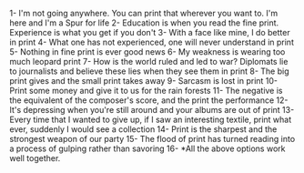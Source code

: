 1- I'm not going anywhere. You can print that wherever you want to. I'm here and I'm a Spur for life
2- Education is when you read the fine print. Experience is what you get if you don't
3- With a face like mine, I do better in print
4- What one has not experienced, one will never understand in print
5- Nothing in fine print is ever good news
6- My weakness is wearing too much leopard print
7- How is the world ruled and led to war? Diplomats lie to journalists and believe these lies when they see them in print
8- The big print gives and the small print takes away
9- Sarcasm is lost in print
10- Print some money and give it to us for the rain forests
11- The negative is the equivalent of the composer's score, and the print the performance
12- It's depressing when you're still around and your albums are out of print
13- Every time that I wanted to give up, if I saw an interesting textile, print what ever, suddenly I would see a collection
14- Print is the sharpest and the strongest weapon of our party
15- The flood of print has turned reading into a process of gulping rather than savoring
16- *All the above options work well together.
